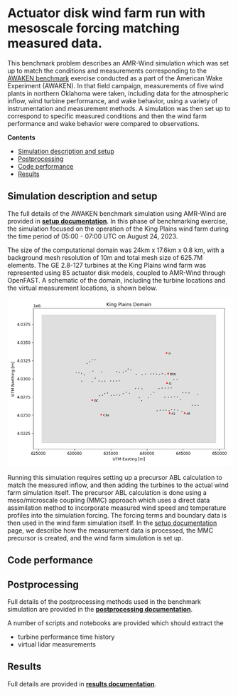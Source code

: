 <!-- This file is automatically compiled into the website. Please copy linked files into .website_src/ paths to enable website rendering -->

# Actuator disk wind farm run with mesoscale forcing matching measured data.

This benchmark problem describes an AMR-Wind simulation which was set up to match the conditions and measurements corresponding to the [AWAKEN benchmark](https://awaken-benchmark.readthedocs.io/en/latest/) exercise conducted as a part of the American Wake Experiment (AWAKEN).  In that field campaign, measurements of five wind plants in northern Oklahoma were taken, including data for the atmospheric inflow, wind turbine performance, and wake behavior, using a variety of instrumentation and measurement methods.  A simulation was then set up to correspond to specific measured conditions and then the wind farm performance and wake behavior were compared to observations.


**Contents**

- [Simulation description and setup](#simulation-description-and-setup)
- [Postprocessing](#postprocessing)
- [Code performance](#code-performance)
- [Results](#results)

## Simulation description and setup

The full details of the AWAKEN benchmark simulation using AMR-Wind are provided in [**setup documentation**](setup/README.md).  In this phase of benchmarking exercise, the simulation focused on the operation of the King Plains wind farm during the time period of 05:00 - 07:00 UTC on August 24, 2023.

The size of the computational domain was 24km x 17.6km x 0.8 km, with a background mesh resolution of 10m and total mesh size of 625.7M elements.  The GE 2.8-127 turbines at the King Plains wind farm was represented using 85 actuator disk models, coupled to AMR-Wind through OpenFAST.  A schematic of the domain, including the turbine locations and the virtual measurement locations, is shown below.

![domain](setup/KP_Domain_lidar.png)

Running this simulation requires setting up a precursor ABL calculation to match the measured inflow, and then adding the turbines to the actual wind farm simulation itself.  The precursor ABL calculation is done using a meso/microscale coupling (MMC) approach which uses a direct data assimilation method to incorporate measured wind speed and temperature profiles into the simulation forcing.  The forcing terms and boundary data is then used in the wind farm simulation itself.  In the [setup documentation](setup/README.md) page, we describe how the measurement data is processed, the MMC precursor is created, and the wind farm simulation is set up.

## Code performance

## Postprocessing

Full details of the postprocessing methods used in the benchmark simulation are provided in the [**postprocessing documentation**](postprocessing/README.md).

A number of scripts and notebooks are provided which should extract the 
- turbine performance time history
- virtual lidar measurements

## Results

Full details are provided in [**results documentation**](results/README.md).
